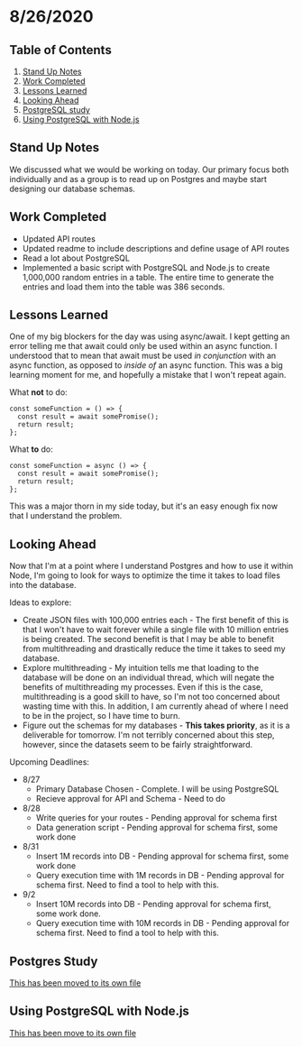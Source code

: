 # 8/26/2020

## Table of Contents

1. [Stand Up Notes](#stand-up-notes)
2. [Work Completed](#work-completed)
3. [Lessons Learned](#lessons-learned)
4. [Looking Ahead](#looking-ahead)
5. [PostgreSQL study](#postgres-study)
6. [Using PostgreSQL with Node.js](#using-postgresql-with-nodejs)

## Stand Up Notes

We discussed what we would be working on today. Our primary focus both individually and as a group is to read up on Postgres and maybe start designing our database schemas.

## Work Completed

- Updated API routes
- Updated readme to include descriptions and define usage of API routes
- Read a lot about PostgreSQL
- Implemented a basic script with PostgreSQL and Node.js to create 1,000,000 random entries in a table. The entire time to generate the entries and load them into the table was 386 seconds.

## Lessons Learned

One of my big blockers for the day was using async/await. I kept getting an error telling me that await could only be used within an async function. I understood that to mean that await must be used *in conjunction* with an async function, as opposed to *inside of* an async function. This was a big learning moment for me, and hopefully a mistake that I won't repeat again.

What **not** to do:

```
const someFunction = () => {
  const result = await somePromise();
  return result;
};
```

What **to** do:

```
const someFunction = async () => {
  const result = await somePromise();
  return result;
};
```

This was a major thorn in my side today, but it's an easy enough fix now that I understand the problem.

## Looking Ahead

Now that I'm at a point where I understand Postgres and how to use it within Node, I'm going to look for ways to optimize the time it takes to load files into the database.

Ideas to explore:

- Create JSON files with 100,000 entries each - The first benefit of this is that I won't have to wait forever while a single file with 10 million entries is being created. The second benefit is that I may be able to benefit from multithreading and drastically reduce the time it takes to seed my database.
- Explore multithreading - My intuition tells me that loading to the database will be done on an individual thread, which will negate the benefits of multithreading my processes. Even if this is the case, multithreading is a good skill to have, so I'm not too concerned about wasting time with this. In addition, I am currently ahead of where I need to be in the project, so I have time to burn.
- Figure out the schemas for my databases - **This takes priority**, as it is a deliverable for tomorrow. I'm not terribly concerned about this step, however, since the datasets seem to be fairly straightforward.

Upcoming Deadlines:

- 8/27
    - Primary Database Chosen - Complete. I will be using PostgreSQL
    - Recieve approval for API and Schema - Need to do
- 8/28
    - Write queries for your routes - Pending approval for schema first
    - Data generation script - Pending approval for schema first, some work done
- 8/31
    - Insert 1M records into DB - Pending approval for schema first, some work done
    - Query execution time with 1M records in DB - Pending approval for schema first. Need to find a tool to help with this.
- 9/2
    - Insert 10M records into DB - Pending approval for schema first, some work done.
    - Query execution time with 10M records in DB - Pending approval for schema first. Need to find a tool to help with this. 

## Postgres Study

[This has been moved to its own file](https://github.com/Jack-Of-All-Functions/michael-engineering-journal/blob/master/PostgreSQL-Study.md)

## Using PostgreSQL with Node.js

[This has been move to its own file](https://github.com/Jack-Of-All-Functions/michael-engineering-journal/blob/master/Using-Postgres-With-Node.md)
